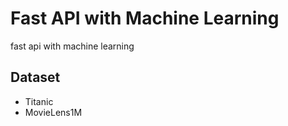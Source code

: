 # Fast API with Machine Learning
fast api with machine learning

## Dataset
- Titanic
- MovieLens1M

## 